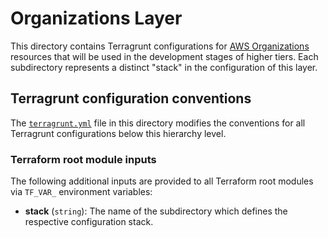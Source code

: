 # Organizations Layer

This directory contains Terragrunt configurations for
[AWS Organizations](https://aws.amazon.com/organizations/) resources that will
be used in the development stages of higher tiers. Each subdirectory represents a
distinct "stack" in the configuration of this layer.

## Terragrunt configuration conventions

The [`terragrunt.yml`](terragrunt.yml) file in this directory modifies the
conventions for all Terragrunt configurations below this hierarchy level.

### Terraform root module inputs

The following additional inputs are provided to all Terraform root modules via
`TF_VAR_` environment variables:

- **stack** (`string`): The name of the subdirectory which defines the
  respective configuration stack.
